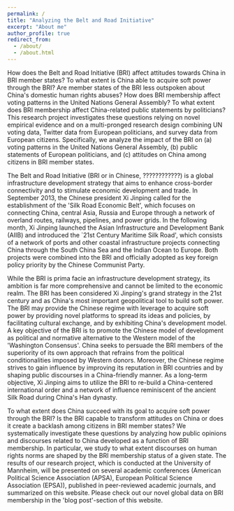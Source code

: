 ```yaml
---
permalink: /
title: "Analyzing the Belt and Road Initiative"
excerpt: "About me"
author_profile: true
redirect_from: 
  - /about/
  - /about.html
---
```




How does the Belt and Road Initiative (BRI) affect attitudes towards China in BRI member states? To what extent is China able to acquire soft power through the BRI? Are member states of the BRI less outspoken about China's domestic human rights abuses? How does BRI membership affect voting patterns in the United Nations General Assembly? To what extent does BRI membership affect China-related public statements by politicians? This research project investigates these questions relying on novel empirical evidence and on a multi-pronged research design combining UN voting data, Twitter data from European politicians, and survey data from European citizens. Specifically, we analyze the impact of the BRI on (a) voting patterns in the United Nations General Assembly, (b) public statements of European politicians, and (c) attitudes on China among citizens in BRI member states. 

The Belt and Road Initiative (BRI or in Chinese, ????????????) is a global infrastructure development strategy that aims to enhance cross-border connectivity and to stimulate economic development and trade. In September 2013, the Chinese president Xi Jinping called for the establishment of the 'Silk Road Economic Belt', which focuses on connecting China, central Asia, Russia and Europe through a network of overland routes, railways, pipelines, and power grids. In the following month, Xi Jinping launched the Asian Infrastructure and Development Bank (AIIB) and introduced the `21st Century Maritime Silk Road', which consists of a network of ports and other coastal infrastructure projects connecting China through the South China Sea and the Indian Ocean to Europe. Both projects were combined into the BRI and officially adopted as key foreign policy priority by the Chinese Communist Party. 

While the BRI is prima facie an infrastructure development strategy, its ambition is far more comprehensive and cannot be limited to the economic realm. The BRI has been considered Xi Jinping's grand strategy in the 21st century and as China's most important geopolitical tool to build soft power. The BRI may provide the Chinese regime with leverage to acquire soft power by providing novel platforms to spread its ideas and policies, by facilitating cultural exchange, and by exhibiting China's development model. A key objective of the BRI is to promote the Chinese model of development as political and normative alternative to the Western model of the 'Washington Consensus'. China seeks to persuade the BRI members of the superiority of its own approach that refrains from the political conditionalities imposed by Western donors. Moreover, the Chinese regime strives to gain influence by improving its reputation in BRI countries and by shaping public discourses in a China-friendly manner. As a long-term objective, Xi Jinping aims to utilize the BRI to re-build a China-centered international order and a network of influence reminiscent of the ancient Silk Road during China's Han dynasty.

To what extent does China succeed with its goal to acquire soft power through the BRI? Is the BRI capable to transform attitudes on China or does it create a backlash among citizens in BRI member states? We systematically investigate these questions by analyzing how public opinions and discourses related to China developed as a function of BRI membership. In particular, we study to what extent discourses on human rights norms are shaped by the BRI membership status of a given state. The results of our research project, which is conducted at the University of Mannheim, will be presented on several academic conferences (American Political Science Association (APSA), European Political Science Association (EPSA)), published in peer-reviewed academic journals, and summarized on this website. Please check out our novel global data on BRI membership in the 'blog post'-section of this website. 
